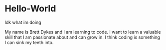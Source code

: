 # Hello-World
Idk what im doing

My name is Brett Dykes and I am learning to code.
I want to learn a valuable skill that I am passionate about and can grow in.
I think coding is something I can sink my teeth into.
